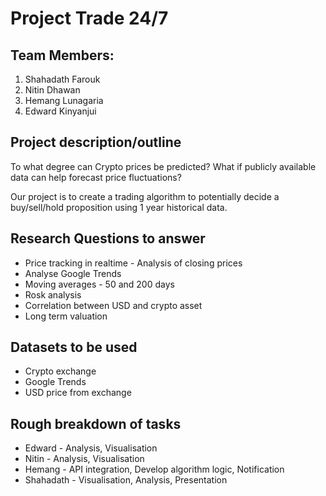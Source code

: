 # Project Trade 24/7

## Team Members:
1. Shahadath Farouk
2. Nitin Dhawan
3. Hemang Lunagaria 
4. Edward Kinyanjui

## Project description/outline
To what degree can Crypto prices be predicted? What if publicly available data can help forecast price fluctuations?

Our project is to create a trading algorithm to potentially decide a buy/sell/hold proposition using 1 year historical data.


## Research Questions to answer
* Price tracking in realtime - Analysis of closing prices
* Analyse Google Trends
* Moving averages - 50 and 200 days
* Rosk analysis
* Correlation between USD and crypto asset
* Long term valuation

## Datasets to be used
* Crypto exchange
* Google Trends
* USD price from exchange

## Rough breakdown of tasks
* Edward - Analysis, Visualisation
* Nitin - Analysis, Visualisation
* Hemang - API integration, Develop algorithm logic, Notification 
* Shahadath - Visualisation, Analysis, Presentation
